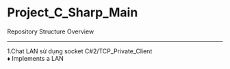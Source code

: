 # Project_C_Sharp_Main
Repository Structure Overview

---

1.Chat LAN sử dụng socket C#2/TCP_Private_Client
<br>
♦ Implements a LAN
